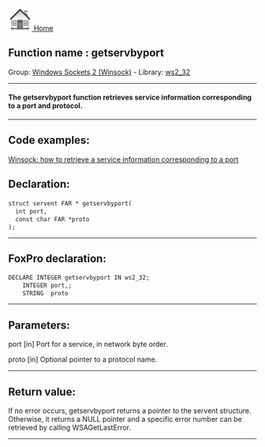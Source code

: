 [<img src="../../images/home.png"> Home ](https://github.com/VFPX/Win32API)  

## Function name : getservbyport
Group: [Windows Sockets 2 (Winsock)](../../functions_group.md#Windows_Sockets_2_(Winsock))  -  Library: [ws2_32](../../Libraries.md#ws2_32)  
***  


#### The getservbyport function retrieves service information corresponding to a port and protocol.
***  


## Code examples:
[Winsock: how to retrieve a service information corresponding to a port](../../samples/sample_219.md)  

## Declaration:
```foxpro  
struct servent FAR * getservbyport(
  int port,
  const char FAR *proto
);  
```  
***  


## FoxPro declaration:
```foxpro  
DECLARE INTEGER getservbyport IN ws2_32;
	INTEGER port,;
	STRING  proto  
```  
***  


## Parameters:
port 
[in] Port for a service, in network byte order. 

proto 
[in] Optional pointer to a protocol name.   
***  


## Return value:
If no error occurs, getservbyport returns a pointer to the servent structure. Otherwise, it returns a NULL pointer and a specific error number can be retrieved by calling WSAGetLastError.  
***  

